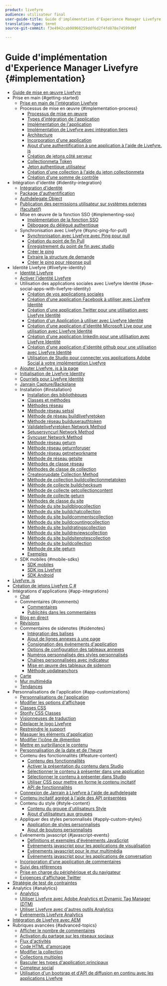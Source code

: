 ```yaml
---
product: livefyre
audience: utilisateur final
user-guide-title: Guide d'implémentation d'Experience Manager Livefyre
translation-type: tm+mt
source-git-commit: f3e4942cab98960259ddf6d2f4fd878e74599d9f

---
```



# Guide d&#39;implémentation d&#39;Experience Manager Livefyre {#implementation}

+ [Guide de mise en œuvre Livefyre](home.md)
+ Prise en main {#getting-started}
   + [Prise en main de l&#39;intégration Livefyre](c-getting-started/c-getting-started.md)
   + Processus de mise en œuvre {#implementation-process}
      + [Processus de mise en œuvre](c-getting-started/c-implementation-process/c-implementation-process.md)
      + [Types d&#39;intégration de l&#39;application](c-getting-started/c-implementation-process/c-app-integration-types.md)
      + [Implémentation de l&#39;application](c-getting-started/designer-app-implementation.md)
      + [Implémentation de Livefyre avec intégration tiers](c-app-integrations/implement-livefyre-3rd-party.md)
      + [Architecture](c-getting-started/c-implementation-process/c-architecture.md)
      + [Incorporation d&#39;une application](c-getting-started/c-implementation-process/c-using-livefyre.js-to-create-customize-and-use-apps-on-your-site.md)
      + [Ajout d&#39;une authentification à une application à l&#39;aide de Livefyre. js](c-getting-started/c-implementation-process/c-add-authetication-to-an-app-using-livefyre.js.md)
      + [Création de jetons côté serveur](c-getting-started/c-implementation-process/c-build-server-side-tokens.md)
      + [Collectionmeta Token](c-getting-started/c-implementation-process/c-collectionmeta-tokent.md)
      + [Jeton authentique utilisateur](c-getting-started/c-implementation-process/c-user-auth-token.md)
      + [Création d&#39;une collection à l&#39;aide du jeton collectionmeta](t-create-a-collectionmeta-token.md)
      + [Création d&#39;une somme de contrôle](c-creating-a-checksum.md)
+ Intégration d&#39;identité {#identity-integration}
   + [Intégration d&#39;identité](t-about-identity-integration/t-about-identity-integration.md)
   + [Package d&#39;authentification](t-about-identity-integration/c-authorization-package.md)
   + [Authdelegate Object](t-about-identity-integration/c-building-an-auth-delegate.md)
   + [Publication des permissions utilisateur sur systèmes externes (facultatif)](t-about-identity-integration/c-posting-user-permissions-to-external-systems.md)
   + Mise en œuvre de la fonction SSO {#implementing-sso}
      + [Implémentation de la fonction SSO](t-about-identity-integration/c-implementing-sso/c-implementing-sso.md)
      + [Débogage du délégué authentique](t-about-identity-integration/c-implementing-sso/c-debugging-auth.md)
   + Synchronisation avec Livefyre {#sync-ping-for-pull}
      + [Synchronisation avec Livefyre avec Ping pour pull](t-about-identity-integration/t-sync-with-livefyre-using-ping-for-pull/t-sync-with-livefyre-using-ping-for-pull.md)
      + [Création du point de fin Pull](t-about-identity-integration/t-sync-with-livefyre-using-ping-for-pull/t-build-the-pull-endpoint.md)
      + [Enregistrement du point de fin avec studio](t-about-identity-integration/t-sync-with-livefyre-using-ping-for-pull/c-register-the-endpoint-with-studio.md)
      + [Créer le ping](t-about-identity-integration/t-sync-with-livefyre-using-ping-for-pull/t-build-the-ping.md)
      + [Extraire la structure de demande](t-about-identity-integration/t-sync-with-livefyre-using-ping-for-pull/t-pull-request-structure.md)
      + [Créer le ping pour réponse pull](t-about-identity-integration/t-sync-with-livefyre-using-ping-for-pull/c-build-the-ping-for-pull-response.md)
+ Identité Livefyre {#livefyre-identity}
   + [Identité Livefyre](c-livefyre-identity-comp/c-livefyre-identity-comp.md)
   + [Activer l&#39;identité Livefyre](c-livefyre-identity-comp/t-enable-livefyre-identity.md)
   + Utilisation des applications sociales avec Livefyre Identité {#use-social-apps-with-livefyre-identity}
      + [Création de vos applications sociales](c-livefyre-identity-comp/t-create-your-social-apps.md)
      + [Création d&#39;une application Facebook à utiliser avec Livefyre Identité](c-livefyre-identity-comp/t-create-a-facebook-app-for-use-with-livefyre-identity.md)
      + [Création d&#39;une application Twitter pour une utilisation avec Livefyre Identité](c-livefyre-identity-comp/t-create-a-twitter-app-for-use-with-livefyre-identity.md)
      + [Création d&#39;un Application à utiliser avec Livefyre Identité](c-livefyre-identity-comp/t-create-a-yahoo-app-for-use-with-livefyre-identity.md)
      + [Création d&#39;une application d&#39;identité Microsoft Live pour une utilisation avec Livefyre Identité](c-livefyre-identity-comp/t-create-a-microsoft-live-id-app-for-use-with-livefyre-identity.md)
      + [Création d&#39;une application linkedin pour une utilisation avec Livefyre Identité](c-livefyre-identity-comp/t-create-a-linkedin-app-for-use-with-livefyre-identity.md)
      + [Création d&#39;une application d&#39;identité github pour une utilisation avec Livefyre Identité](c-livefyre-identity-comp/c-create-a-github-identity.md)
      + [Utilisation de Studio pour connecter vos applications Adobe Social à votre implémentation Livefyre](c-livefyre-identity-comp/t-using-studio-to-connect-your-social-apps-to-your-livefyre-implementation.md)
   + [Ajouter Livefyre. js à la page](c-livefyre-identity-comp/t-add-livefyre.js-to-the-page.md)
   + [Initialisation de Livefyre Identity](c-livefyre-identity-comp/t-initialize-livefyre-identity.md)
   + [Courriels pour Livefyre Identité](c-livefyre-identity-comp/c-emails-for-livefyre-identity.md)
   + [Janrain Capture/Backplane](c-livefyre-identity-comp/c-janrain-capture-backplane-comp.md)
   + Installation {#installation}
      + [Installation des bibliothèques](c-installing-libraries/c-installing-libraries.md)
      + [Classes et méthodes](c-installing-libraries/c-methods-livefyre.md)
      + [Méthodes réseau](c-installing-libraries/c-network-methods.md)
      + [Méthode réseau setssl](c-installing-libraries/r-setssl-method.md)
      + [Méthode de réseau buildlivefyretoken](c-installing-libraries/r-buildlivefyretoken-method.md)
      + [Méthode réseau builduserauthtoken](c-installing-libraries/r-builduserauthtoken-method.md)
      + [Validatelivefyretoken Network Method](c-installing-libraries/c-validatelivefyretoken-network-method.md)
      + [Setusersyncurl Network Method](c-installing-libraries/r-setusersyncurl-method.md)
      + [Syncuser Network Method](c-installing-libraries/r-syncuser-method.md)
      + [Méthode réseau geturn](c-installing-libraries/r-geturn-method.md)
      + [Méthode réseau geturnforuser](c-installing-libraries/r-geturnforuser-method.md)
      + [Méthode réseau getnetworkname](c-installing-libraries/r-getnetworkname-method.md)
      + [Méthode de réseau getsite](c-installing-libraries/r-getsite-method.md)
      + [Méthodes de classe réseau](c-installing-libraries/c-network-class-methods.md)
      + [Méthodes de classe de collection](c-installing-libraries/c-collection-methods.md)
      + [Createorupdate Collection Method](c-installing-libraries/r-createorupdate-collection-method.md)
      + [Méthode de collection buildcollectionmetatoken](c-installing-libraries/r-buildcollectionmetatoken-collection-method.md)
      + [Méthode de collecte buildchecksum](c-installing-libraries/r-buildchecksum-collection-method.md)
      + [Méthode de collecte getcollectioncontent](c-installing-libraries/t-getcollectioncontent-collection-method.md)
      + [Méthode de collecte geturn](c-installing-libraries/r-geturn-collection-method.md)
      + [Méthodes de classe du site](c-installing-libraries/c-site-methods.md)
      + [Méthode du site buildblogcollection](c-installing-libraries/r-buildblogcollection-site-method.md)
      + [Méthode du site buildchatcollection](c-installing-libraries/r-buildchatcollection-site-method.md)
      + [Méthode du site buildcommentscollection](c-installing-libraries/r-buildcommentscollection-site-method.md)
      + [Méthode du site buildcountingcollection](c-installing-libraries/r-buildcountingcollection-site-method.md)
      + [Méthode du site buildratingscollection](c-installing-libraries/r-buildratingscollection-site-method.md)
      + [Méthode du site buildreviewscollection](c-installing-libraries/r-buildreviewscollection-site-method.md)
      + [Méthode du site buildsitenotescollection](c-installing-libraries/r-buildsitenotescollection-site-method.md)
      + [Méthode du site buildcollection](c-installing-libraries/r-buildcollection-site-method.md)
      + [Méthode de site geturn](c-installing-libraries/r-geturn-site-method.md)
      + [Exemples](c-installing-libraries/c-libraries-examples.md)
   + SDK mobiles {#mobile-sdks}
      + [SDK mobiles](c-mobile-sdks/c-mobile-sdks.md)
      + [SDK ios Livefyre](c-mobile-sdks/c-livefyre-ios-sdk.md)
      + [SDK Android](c-mobile-sdks/c-android-sdk.md)
+ [Livefyre. js](c-livefyre.js.md)
+ [Création de jetons Livefyre C #](c-creating-livefyre-tokens-c-.md)
+ Intégrations d&#39;applications {#app-integrations}
   + [Chat](c-app-integrations/c-app-integratios-chat.md)
   + Commentaires {#comments}
      + [Commentaires](c-app-integrations/c-comments-integration/c-comments-integration.md)
      + [Publicités dans les commentaires](c-app-integrations/c-comments-integration/c-ads-in-comments-integration.md)
   + [Blog en direct](c-app-integrations/c-live-blog-integration.md)
   + [Révisions](c-app-integrations/c-reviews-integration.md)
   + Commentaires de sidenotes {#sidenotes}
      + [Intégration des balises](c-app-integrations/c-sidenotes-integration/r-sidenotes-integration.md)
      + [Ajout de lignes annexes à une page](c-app-integrations/c-sidenotes-integration/r-adding-sidenotes-to-a-page.md)
      + [Consignation des événements d&#39;application](c-app-integrations/c-sidenotes-integration/r-app-events.md)
      + [Options de configuration des tableaux annexes](c-app-integrations/c-sidenotes-integration/r-configuration-options.md)
      + [Numéros personnalisés des styles personnalisés](c-app-integrations/c-sidenotes-integration/r-custom-styles.md)
      + [Chaînes personnalisées avec indicateur](c-app-integrations/c-sidenotes-integration/r-custom-strings.md)
      + [Mise en œuvre des tableaux de sidenom](c-app-integrations/c-sidenotes-integration/r-sidenotes-implementation.md)
      + [Méthode updateanchors](c-app-integrations/c-sidenotes-integration/update-anchors-method.md)
   + [Carte](c-app-integrations/c-map-integration.md)
   + [Mur multimédia](c-app-integrations/c-media-wall-integration.md)
   + [Tendances](c-app-integrations/c-trending-integration.md)
+ Personnalisations de l&#39;application {#app-customizations}
   + [Personnalisations de l&#39;application](c-app-customizations/c-app-customizations.md)
   + [Modifier les options d&#39;affichage](c-app-customizations/c-change-display-options.md)
   + [Classes CSS](c-app-customizations/c-css-classes.md)
   + [Storify CSS Classes](c-app-customizations/c-storify-css-classes.md)
   + [Visionneuses de traduction](c-app-customizations/c-translation-sets.md)
   + [Déplacer le logo Livefyre](c-app-customizations/c-move-the-livefyre-logo.md)
   + [Restreindre le support](c-app-customizations/c-restrict-media.md)
   + [Masquer les éléments d&#39;application](c-app-customizations/c-hide-app-elements.md)
   + [Modifier l’icône de @mention](c-app-customizations/c-change-mention-icon.md)
   + [Mettre en surbrillance le contenu](c-app-customizations/c-highlight-content.md)
   + [Personnalisation de la date et de l&#39;heure](c-app-customizations/c-date-time-stamp.md)
   + Contenu des fonctionnalités {#feature-content}
      + [Contenu des fonctionnalités](c-app-customizations/t-feature-content.md)
      + [Activer la présentation du contenu dans Studio](c-app-customizations/t-enable-featuring-content-in-studio.md)
      + [Sélectionner le contenu à présenter dans une application](c-app-customizations/t-select-content-to-feature.md)
      + [Sélectionner le contenu à présenter dans Studio](c-app-customizations/t-select-content-to-feature-from-studio.md)
      + [Utiliser CSS pour mettre en forme le contenu incitatif](c-app-customizations/c-use-css-to-style-featured-content.md)
      + [API de fonctionnalités](c-app-customizations/c-feature-apis.md)
   + [Connexion de Janrain à Livefyre à l&#39;aide de authdelegate](c-app-customizations/c-connecting-janrain-to-livefyre-using-authdelegate.md)
   + [Contenu incitatif agrégé à l&#39;aide des API présentées](c-app-customizations/c-aggregated-featured-content-using-the-featured-apis.md)
   + Contenu du style {#style-content}
      + [Contenu du groupe d&#39;utilisateurs Style](c-app-customizations/c-style-user-group-content.md)
      + [Ajout d&#39;utilisateurs aux groupes](c-app-customizations/c-adding-users-to-groups.md)
   + Appliquer des styles personnalisés {#apply-custom-styles}
      + [Application de styles personnalisés](c-app-customizations/c-applying-custom-styles-.md)
      + [Ajout de boutons personnalisés](c-app-customizations/t-add-custom-buttons.md)
   + Événements javascript {#javascript-events}
      + [Définitions et exemples d&#39;événements JavaScript](c-app-customizations/c-javascript-events.md)
      + [Événements javascript pour les applications de visualisation](c-app-customizations/c-javascript-events-for-visualization-apps.md)
      + [Événements javascript pour le mur multimédia](c-app-customizations/c-javascript-events-media-wall.md)
      + [Événements javascript pour les applications de conversation](c-app-customizations/c-javascript-events-for-conversation-apps.md)
   + [Incorporation d&#39;une application de commentaires](c-app-customizations/c-embed-a-comments-app.md)
   + [Suivi des références](c-app-customizations/c-referral-tracking.md)
   + [Prise en charge du périphérique et du navigateur](c-app-customizations/c-device-and-browser-support.md)
   + [Exigences d&#39;affichage Twitter](c-app-customizations/c-twitter-display-requirements.md)
+ [Stratégie de test de contraintes](c-stress-test-policy.md)
+ Analytics {#analytics}
   + [Analytics](livefyre-analytics/livefyre-analytics.md)
   + [Utiliser Livefyre avec Adobe Analytics et Dynamic Tag Manager (DTM)](livefyre-analytics/c-use-livefyre-with-adobe-analytics.md)
   + [Utiliser Livefyre avec d&#39;autres outils Analytics](livefyre-analytics/c-livefyre-analytics.md)
   + [Événements Livefyre Analytics](livefyre-analytics/c-livefyre-analytics-events.md)
+ [Intégration de Livefyre avec AEM](c-livefyre-aem-integration.md)
+ Rubriques avancées {#advanced-topics}
   + [Afficher le nombre de commentaires](c-advanced-topics/t-display-comment-count.md)
   + [Activation du partage sur les réseaux sociaux](c-advanced-topics/c-enabling-social-sharing.md)
   + [Flux d&#39;activités](c-advanced-topics/c-activity-stream.md)
   + [Code HTML d&#39;amorçage](c-advanced-topics/c-bootstrap-html.md)
   + [Modifier la collection](c-advanced-topics/c-change-collection.md)
   + [Collections multiples](c-advanced-topics/c-multiple-collections.md)
   + [Basculer les types d&#39;application principaux](c-advanced-topics/c-switch-core-app-types.md)
   + [Compteur social](c-advanced-topics/c-social-counter.md)
   + [Utilisation d&#39;un bootsrap et d&#39;API de diffusion en continu avec les applications Livefyre](c-advanced-topics/bootstrap-stream-api.md)
